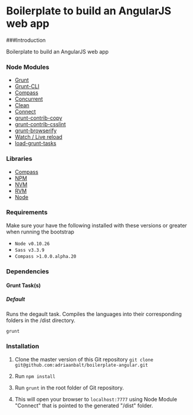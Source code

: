 # Boilerplate to build an AngularJS web app

###Introduction

Boilerplate to build an AngularJS web app

### Node Modules

* [Grunt](http://gruntjs.com/)
* [Grunt-CLI](https://github.com/gruntjs/grunt-cli)
* [Compass](https://github.com/gruntjs/grunt-contrib-compass)
* [Concurrent](https://github.com/sindresorhus/grunt-concurrent)
* [Clean](https://github.com/gruntjs/grunt-contrib-clean)
* [Connect](https://github.com/gruntjs/grunt-contrib-connect)
* [grunt-contrib-copy](https://github.com/gruntjs/grunt-contrib-copy)
* [grunt-contrib-csslint](https://github.com/gruntjs/grunt-contrib-csslint)
* [grunt-browserify](https://github.com/gruntjs/grunt-browserify)
* [Watch / Live reload](https://github.com/gruntjs/grunt-contrib-watch)
* [load-grunt-tasks](https://github.com/sindresorhus/load-grunt-tasks)

### Libraries

* [Compass](http://compass-style.org/)
* [NPM](https://www.npmjs.com)
* [NVM](https://github.com/creationix/nvm)
* [RVM](https://github.com/creationix/nvm)
* [Node](http://nodejs.org/)

### Requirements
Make sure your have the following installed with these versions or greater when running the bootstrap

* ```Node v0.10.26```
* ```Sass v3.3.9```
* ```Compass >1.0.0.alpha.20```

### Dependencies

#### Grunt Task(s)

##### Default
Runs the degault task.  Compiles the languages into their corresponding folders in the /dist directory.

```
grunt 
```

### Installation

1. Clone the master version of this Git repository ```git clone git@github.com:adriaanbalt/boilerplate-angular.git```

2. Run ```npm install```

3. Run ```grunt``` in the root folder of Git repository.

4. This will open your browser to ```localhost:7777``` using Node Module "Connect" that is pointed to the generated "/dist" folder.

